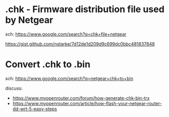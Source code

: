 # .chk - Firmware distribution file used by Netgear
sch: https://www.google.com/search?q=chk+file+netgear

https://gist.github.com/nstarke/7d12de1d209d9c699dc0bbc481837848

# Convert .chk to .bin
sch: https://www.google.com/search?q=netgear+chk+to+bin

discuss:
- https://www.myopenrouter.com/forum/how-generate-chk-bin-trx
- https://www.myopenrouter.com/article/how-flash-your-netgear-router-dd-wrt-5-easy-steps
